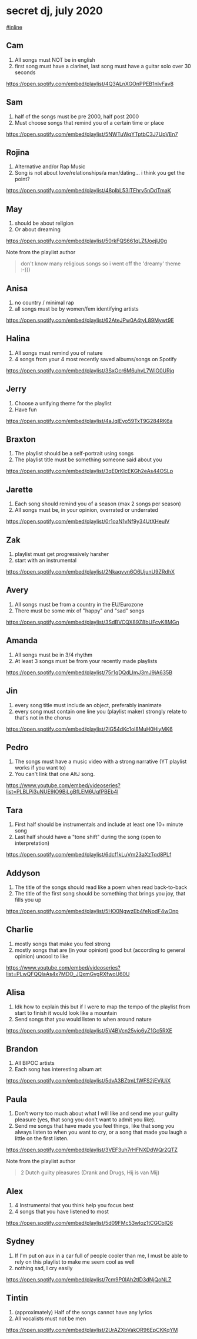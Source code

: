 # secret dj, july 2020

[#inline](./inline-playlist.md)

## Cam

1. All songs must NOT be in english
2. first song must have a clarinet, last song must have a guitar solo over 30 seconds

https://open.spotify.com/embed/playlist/4Q3ALnXGOnPPEB1nlvFav8

## Sam

1. half of the songs must be pre 2000, half post 2000
2. Must choose songs that remind you of a certain time or place

https://open.spotify.com/embed/playlist/5NWTuWqYTptbC3J7UpVEn7

## Rojina

1. Alternative and/or Rap Music
2. Song is not about love/relationships/a man/dating... i think you get the point?

https://open.spotify.com/embed/playlist/48plbL53lTEhrv5nDdTmaK

## May

1. should be about religion
2. Or about dreaming

https://open.spotify.com/embed/playlist/50rkFQS661qLZfJoejlJ0g

Note from the playlist author

> don't know many religious songs so i went off the 'dreamy' theme :-)))

## Anisa

1. no country / minimal rap
2. all songs must be by women/fem identifying artists

https://open.spotify.com/embed/playlist/62AteJPw0A4tyL89Mywt9E

## Halina

1. All songs must remind you of nature
2. 4 songs from your 4 most recently saved albums/songs on Spotify

https://open.spotify.com/embed/playlist/3SxOcr6M6uhvL7WIG0URjq

## Jerry

1. Choose a unifying theme for the playlist
2. Have fun

https://open.spotify.com/embed/playlist/4aJqIEyo59TxT9G284RK6a

## Braxton

1. The playlist should be a self-portrait using songs
2. The playlist title must be something someone said about you

https://open.spotify.com/embed/playlist/3qE0rKlcEKGh2eAs44OSLp

## Jarette

1. Each song should remind you of a season (max 2 songs per season)
2. All songs must be, in your opinion, overrated or underrated

https://open.spotify.com/embed/playlist/0r1oaN1vNf9y34UtXHeulV

## Zak

1. playlist must get progressively harsher
2. start with an instrumental

https://open.spotify.com/embed/playlist/2Nkaqvvn6O6UjunU9ZRdhX

## Avery

1. All songs must be from a country in the EU/Eurozone
2. There must be some mix of "happy" and "sad" songs

https://open.spotify.com/embed/playlist/3SdBVCQX89Z8bUFcvK8MGn

## Amanda

1. All songs must be in 3/4 rhythm
2. At least 3 songs must be from your recently made playlists

https://open.spotify.com/embed/playlist/75r1qDQdLImJ3mJ9jA635B

## Jin

1. every song title must include an object, preferably inanimate
2. every song must contain one line you (playlist maker) strongly relate to that's not in the chorus

https://open.spotify.com/embed/playlist/2lG54dKc1ol8MuH0HiyMK6

## Pedro

1. The songs must have a music video with a strong narrative (YT playlist works if you want to)
2. You can't link that one AltJ song.

https://www.youtube.com/embed/videoseries?list=PLBLPi3uNUE9IO9BjLgBfLEM6UqfPBEb4l

## Tara

1. First half should be instrumentals and include at least one 10+ minute song
2. Last half should have a "tone shift" during the song (open to interpretation)

https://open.spotify.com/embed/playlist/6dcf1kLuVm23aXzTqd8PLf

## Addyson

1. The title of the songs should read like a poem when read back-to-back
2. The title of the first song should be something that brings you joy, that fills you up

https://open.spotify.com/embed/playlist/5HO0NgwzEb4feNodF4wOnp

## Charlie

1. mostly songs that make you feel strong
2. mostly songs that are (in your opinion) good but (according to general opinion) uncool to like

https://www.youtube.com/embed/videoseries?list=PLwQFQQlaAs4x7MDO_JQxmGvgRXfwoU60U

## Alisa

1. Idk how to explain this but if I were to map the tempo of the playlist from start to finish it would look like a mountain
2. Send songs that you would listen to when around nature

https://open.spotify.com/embed/playlist/5V4BVcn25vio6yZ1Gc5RXE

## Brandon

1. All BIPOC artists
2. Each song has interesting album art

https://open.spotify.com/embed/playlist/5dvA3BZtmL1WFS2jEVjUiX

## Paula

1. Don't worry too much about what I will like and send me your guilty pleasure (yes, that song you don't want to admit you like).
2. Send me songs that have made you feel things, like that song you always listen to when you want to cry, or a song that made you laugh a little on the first listen.

https://open.spotify.com/embed/playlist/3VEF3uh7rHFNXDdWQr2QTZ

Note from the playlist author

> 2 Dutch guilty pleasures (Drank and Drugs, Hij is van Mij)

## Alex

1. 4 Instrumental that you think help you focus best
2. 4 songs that you have listened to most

https://open.spotify.com/embed/playlist/5d09FMc53wIoz1tCGCblQ6

## Sydney

1. If I'm put on aux in a car full of people cooler than me, I must be able to rely on this playlist to make me seem cool as well
2. nothing sad, I cry easily

https://open.spotify.com/embed/playlist/7cm9P0IAh2tlD3dNjQoNLZ

## Tintin

1. (approximately) Half of the songs cannot have any lyrics
2. All vocalists must not be men

https://open.spotify.com/embed/playlist/2UrAZXbVakOR96EpCKKqYM
